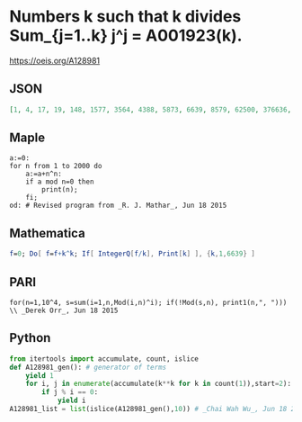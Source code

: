 # Numbers k such that k divides Sum\_\{j\=1\.\.k\} j^j \= A001923\(k\)\.
https://oeis.org/A128981
## JSON
```JSON
[1, 4, 17, 19, 148, 1577, 3564, 4388, 5873, 6639, 8579, 62500, 376636, 792949, 996044, 1174065, 3333551, 5179004, 7516003]
```
## Maple
```Maple
a:=0:
for n from 1 to 2000 do
    a:=a+n^n:
    if a mod n=0 then
        print(n);
    fi;
od: # Revised program from _R. J. Mathar_, Jun 18 2015
```
## Mathematica
```Mathematica
f=0; Do[ f=f+k^k; If[ IntegerQ[f/k], Print[k] ], {k,1,6639} ]
```
## PARI
```PARI
for(n=1,10^4, s=sum(i=1,n,Mod(i,n)^i); if(!Mod(s,n), print1(n,", "))) \\ _Derek Orr_, Jun 18 2015
```
## Python
```Python
from itertools import accumulate, count, islice
def A128981_gen(): # generator of terms
    yield 1
    for i, j in enumerate(accumulate(k**k for k in count(1)),start=2):
        if j % i == 0:
            yield i
A128981_list = list(islice(A128981_gen(),10)) # _Chai Wah Wu_, Jun 18 2022
```

